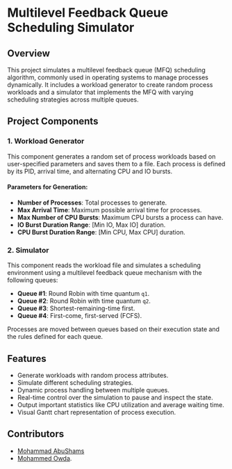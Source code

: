 # Multilevel Feedback Queue Scheduling Simulator

## Overview
This project simulates a multilevel feedback queue (MFQ) scheduling algorithm, commonly used in operating systems to manage processes dynamically. It includes a workload generator to create random process workloads and a simulator that implements the MFQ with varying scheduling strategies across multiple queues.

## Project Components

### 1. Workload Generator
This component generates a random set of process workloads based on user-specified parameters and saves them to a file. Each process is defined by its PID, arrival time, and alternating CPU and IO bursts.

#### Parameters for Generation:
- **Number of Processes**: Total processes to generate.
- **Max Arrival Time**: Maximum possible arrival time for processes.
- **Max Number of CPU Bursts**: Maximum CPU bursts a process can have.
- **IO Burst Duration Range**: [Min IO, Max IO] duration.
- **CPU Burst Duration Range**: [Min CPU, Max CPU] duration.

### 2. Simulator
This component reads the workload file and simulates a scheduling environment using a multilevel feedback queue mechanism with the following queues:
- **Queue #1**: Round Robin with time quantum `q1`.
- **Queue #2**: Round Robin with time quantum `q2`.
- **Queue #3**: Shortest-remaining-time first.
- **Queue #4**: First-come, first-served (FCFS).

Processes are moved between queues based on their execution state and the rules defined for each queue.

## Features
- Generate workloads with random process attributes.
- Simulate different scheduling strategies.
- Dynamic process handling between multiple queues.
- Real-time control over the simulation to pause and inspect the state.
- Output important statistics like CPU utilization and average waiting time.
- Visual Gantt chart representation of process execution.

## Contributors

- [Mohammad AbuShams](https://github.com/MohammadAbuShams)
- [Mohammed Owda](https://github.com/M7mdOdeh1).
